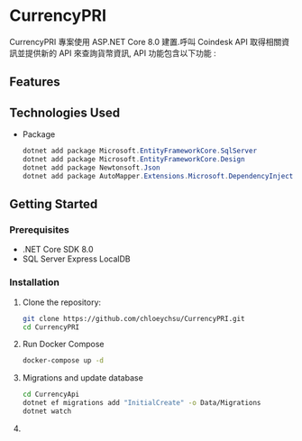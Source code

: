 # CurrencyPRI

CurrencyPRI 專案使用 ASP.NET Core 8.0 建置.呼叫 Coindesk API 取得相關資訊並提供新的 API 來查詢貨幣資訊, API 功能包含以下功能 : 

## Features

## Technologies Used

* Package
    ```cs
    dotnet add package Microsoft.EntityFrameworkCore.SqlServer
    dotnet add package Microsoft.EntityFrameworkCore.Design
    dotnet add package Newtonsoft.Json
    dotnet add package AutoMapper.Extensions.Microsoft.DependencyInjection

    ```

## Getting Started

### Prerequisites
- .NET Core SDK 8.0
- SQL Server Express LocalDB

### Installation

1. Clone the repository:
    ```bash
    git clone https://github.com/chloeychsu/CurrencyPRI.git
    cd CurrencyPRI
    ```
2. Run Docker Compose
    ```bash
    docker-compose up -d
    ```
3. Migrations and update database
    ```bash
    cd CurrencyApi
    dotnet ef migrations add "InitialCreate" -o Data/Migrations
    dotnet watch
    ```
4. 